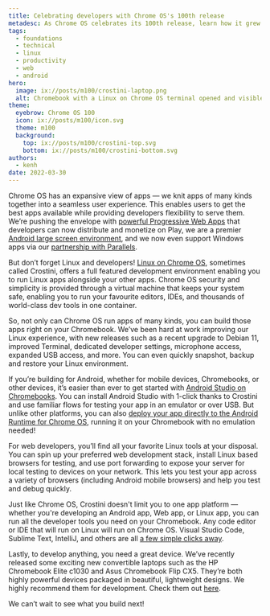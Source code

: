 ```yaml
---
title: Celebrating developers with Chrome OS's 100th release
metadesc: As Chrome OS celebrates its 100th release, learn how it grew from running Web Apps to a powerful developer environment for creating multi-platform apps, backends, data analyses, and more.
tags:
  - foundations
  - technical
  - linux
  - productivity
  - web
  - android
hero:
  image: ix://posts/m100/crostini-laptop.png
  alt: Chromebook with a Linux on Chrome OS terminal opened and visible on the desktop.
theme:
  eyebrow: Chrome OS 100
  icon: ix://posts/m100/icon.svg
  theme: m100
  background:
    top: ix://posts/m100/crostini-top.svg
    bottom: ix://posts/m100/crostini-bottom.svg
authors:
  - kenh
date: 2022-03-30
---
```


Chrome OS has an expansive view of apps — we knit apps of many kinds together into a seamless user experience. This enables users to get the best apps available while providing developers flexibility to serve them. We’re pushing the envelope with [powerful Progressive Web Apps](https://chromeos.dev/en/posts/powerful-apps-fueled-by-the-web) that developers can now distribute and monetize on Play, we are a premier [Android large screen environment](https://developer.android.com/large-screens), and we now even support Windows apps via our [partnership with Parallels](https://www.parallels.com/products/desktop/chrome/).

But don’t forget Linux and developers! [Linux on Chrome OS](https://chromeos.dev/en/linux), sometimes called Crostini, offers a full featured development environment enabling you to run Linux apps alongside your other apps. Chrome OS security and simplicity is provided through a virtual machine that keeps your system safe, enabling you to run your favourite editors, IDEs, and thousands of world-class dev tools in one container.

So, not only can Chrome OS run apps of many kinds, you can build those apps right on your Chromebook. We’ve been hard at work improving our Linux experience, with new releases such as a recent upgrade to Debian 11, improved Terminal, dedicated developer settings, microphone access, expanded USB access, and more. You can even quickly snapshot, backup and restore your Linux environment.

If you’re building for Android, whether for mobile devices, Chromebooks, or other devices, it’s easier than ever to get started with [Android Studio on Chromebooks](https://developer.android.com/studio). You can install Android Studio with 1-click thanks to Crostini and use familiar flows for testing your app in an emulator or over USB. But unlike other platforms, you can also [deploy your app directly to the Android Runtime for Chrome OS](https://chromeos.dev/en/android-environment/deploying-apps#deploy-from-chrome-os), running it on your Chromebook with no emulation needed!

For web developers, you’ll find all your favorite Linux tools at your disposal. You can spin up your preferred web development stack, install Linux based browsers for testing, and use port forwarding to expose your server for local testing to devices on your network. This lets you test your app across a variety of browsers (including Android mobile browsers) and help you test and debug quickly.

Just like Chrome OS, Crostini doesn't limit you to one app platform — whether you're developing an Android app, Web app, or Linux app, you can run all the developer tools you need on your Chromebook. Any code editor or IDE that will run on Linux will run on Chrome OS. Visual Studio Code, Sublime Text, IntelliJ, and others are all [a few simple clicks away](https://chromeos.dev/en/web-environment).

Lastly, to develop anything, you need a great device. We’ve recently released some exciting new convertible laptops such as the HP Chromebook Elite c1030 and Asus Chromebook Flip CX5. They’re both highly powerful devices packaged in beautiful, lightweight designs. We highly recommend them for development. Check them out [here](https://www.google.com/chromebook/shop/).

We can’t wait to see what you build next!
